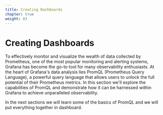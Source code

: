 ```yaml
---
title: Creating Dashboards
chapter: true
weight: 83
---
```


# Creating Dashboards

To effectively monitor and visualize the wealth of data collected by Prometheus, one of the most popular monitoring and alerting systems, Grafana has become the go-to tool for many observability enthusiasts. At the heart of Grafana's data analysis lies PromQL (Prometheus Query Language), a powerful query language that allows users to unlock the full potential of their Prometheus metrics. In this section we'll explore the capabilities of PromQL and demonstrate how it can be harnessed within Grafana to achieve unparalleled observability.

In the next sections we will learn some of the basics of PromQL and we will put everything together in dashboard.
